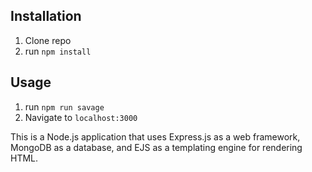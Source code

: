 

## Installation

1. Clone repo
2. run `npm install`

## Usage

1. run `npm run savage`
2. Navigate to `localhost:3000`

This is a Node.js application that uses Express.js as a web framework, MongoDB as a database, and EJS as a templating engine for rendering HTML.
